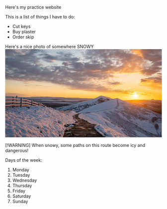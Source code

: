 Here's my practice website

This is a list of things I have to do:
- Cut keys
- Buy plaster
- Order skip

Here's a nice photo of somewhere SNOWY
![](UK_England_Peak-District_Derbyshire_800x450.jpg)

[!WARNING]
When snowy, some paths on this route become icy and dangerous!

Days of the week:
1. Monday
2. Tuesday
3. Wednesday
4. Thursday
5. Friday
6. Saturday
7. Sunday